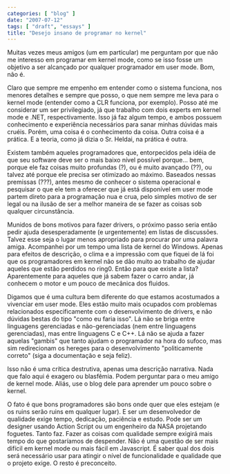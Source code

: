 ```yaml
---
categories: [ "blog" ]
date: "2007-07-12"
tags: [ "draft", "essays" ]
title: "Desejo insano de programar no kernel"
---
```

Muitas vezes meus amigos (um em particular) me perguntam por que não
me interesso em programar em kernel mode, como se isso fosse um objetivo
a ser alcançado por qualquer programador em user mode. Bom, não é.

Claro que sempre me empenho em entender como o sistema funciona, nos
menores detalhes e sempre que posso, o que nem sempre me leva para o
kernel mode (entender como a CLR funciona, por exemplo). Posso até
me considerar um ser privilegiado, já que trabalho com dois experts
em kernel mode e .NET, respectivamente. Isso já faz algum tempo,
e ambos possuem conhecimento e experiência necessários para sanar
minhas dúvidas mais cruéis. Porém, uma coisa é o conhecimento da
coisa. Outra coisa é a prática. E a teoria, como já dizia o Sr. Heldai,
na prática é outra.

Existem também aqueles programadores que, entorpecidos pela idéia de
que seu software deve ser o mais baixo nível possível porque... bem,
porque ele faz coisas muito profundas (?), ou é muito avançado (??),
ou talvez até porque ele precisa ser otimizado ao máximo. Baseados
nessas premissas (???), antes mesmo de conhecer o sistema operacional
e pesquisar o que ele tem a oferecer que já está disponível em user
mode partem direto para a programação nua e crua, pelo simples motivo
de ser legal ou na ilusão de ser a melhor maneira de se fazer as coisas
sob qualquer circunstância.

Munidos de bons motivos para fazer drivers, o próximo passo seria
então pedir ajuda desesperadamente (e urgentemente) em listas de
discussões. Talvez esse seja o lugar menos apropriado para procurar
por uma palavra amiga. Acompanhei por um tempo uma lista de kernel do
Windows. Apenas para efeitos de descrição, o clima e a impressão com
que fiquei de lá foi que os programadores em kernel não se dão muito
ao trabalho de ajudar aqueles que estão perdidos no ring0. Então para
que existe a lista? Aparentemente para aqueles que já sabem fazer o
carro andar, já conhecem o motor e um pouco de mecânica dos fluidos.

Digamos que é uma cultura bem diferente do que estamos acostumados a
vivenciar em user mode. Eles estão muito mais ocupados com problemas
relacionados especificamente com o desenvolvimento de drivers, e
não dúvidas bestas do tipo "como eu faria isso". Lá não se briga
entre linguagens gerenciadas e não-gerenciadas (nem entre linguagens
gerenciadas), mas entre linguagens C e C++. Lá não se ajuda a fazer
aquelas "gambis" que tanto ajudam o programador na hora do sufoco, mas
sim redirecionam os hereges para o desenvolvimento "politicamente correto"
(siga a documentação e seja feliz).

Isso não é uma crítica destrutiva, apenas uma descrição
narrativa. Nada que falo aqui é exagero ou blasfêmia. Podem perguntar
para o meu amigo de kernel mode. Aliás, use o blog dele para aprender
um pouco sobre o kernel.

O fato é que bons programadores são bons onde quer que eles estejam
(e os ruins serão ruins em qualquer lugar). E ser um desenvolvedor
de qualidade exige tempo, dedicação, paciência e estudo. Pode ser
um designer usando Action Script ou um engenheiro da NASA projetando
foguetes. Tanto faz. Fazer as coisas com qualidade sempre exigirá mais
tempo do que gostaríamos de despender. Não é uma questão de ser mais
difícil em kernel mode ou mais fácil em Javascript. É saber qual dos
dois será necessário usar para atingir o nível de funcionalidade e
qualidade que o projeto exige. O resto é preconceito.
